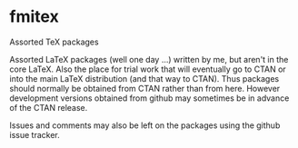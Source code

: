 # fmitex
Assorted TeX packages

Assorted LaTeX packages (well one day ...) written by me, but aren't in the core LaTeX.  Also the place for trial work that will eventually go to CTAN or into the main LaTeX distribution (and that way to CTAN). Thus packages should normally be obtained from CTAN rather than from here. However development versions obtained from github may sometimes be in advance of the CTAN release.

Issues and comments may also be left on the packages using the github issue tracker.
